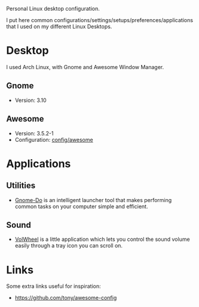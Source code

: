 Personal Linux desktop configuration.

I put here common configurations/settings/setups/preferences/applications that I used on my different Linux Desktops.

# Desktop

I used Arch Linux, with Gnome and Awesome Window Manager.

## Gnome

* Version: 3.10

## Awesome

* Version: 3.5.2-1
* Configuration: [config/awesome](config/awesome)

# Applications

## Utilities

* [Gnome-Do](https://launchpad.net/do) is an intelligent launcher tool that makes performing common tasks on your computer simple and efficient.

## Sound

* [VolWheel](http://oliwer.net/b/volwheel.html) is a little application which lets you control the sound volume easily through a tray icon you can scroll on.

# Links

Some extra links useful for inspiration:

- https://github.com/tony/awesome-config
